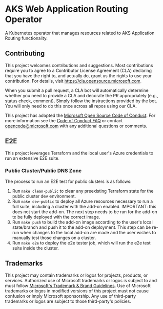 # AKS Web Application Routing Operator

A Kubernetes operator that manages resources related to AKS Application Routing functionality.

## Contributing

This project welcomes contributions and suggestions.  Most contributions require you to agree to a
Contributor License Agreement (CLA) declaring that you have the right to, and actually do, grant us
the rights to use your contribution. For details, visit https://cla.opensource.microsoft.com.

When you submit a pull request, a CLA bot will automatically determine whether you need to provide
a CLA and decorate the PR appropriately (e.g., status check, comment). Simply follow the instructions
provided by the bot. You will only need to do this once across all repos using our CLA.

This project has adopted the [Microsoft Open Source Code of Conduct](https://opensource.microsoft.com/codeofconduct/).
For more information see the [Code of Conduct FAQ](https://opensource.microsoft.com/codeofconduct/faq/) or
contact [opencode@microsoft.com](mailto:opencode@microsoft.com) with any additional questions or comments.

## E2E
This project leverages Terraform and the local user's Azure credentials to run an extensive E2E suite.

### Public Cluster/Public DNS Zone
The process to run an E2E test for public clusters is as follows: 
1. Run `make clean-public` to clear any preexisting Terraform state for the public cluster dev environment.
2. Run `make dev-public` to deploy all Azure resources necessary to run a full suite, including a cluster with the add-on enabled. IMPORTANT: this does not start the add-on. The next step needs to be run for the add-on to be fully deployed with the correct image.
3. Run `make push` to build the add-on image according to the user's local state/branch and push it to the add-on deployment. This step can be re-run when changes to the local add-on are made and the user wishes to manually test those changes on a cluster.
4. Run `make e2e` to deploy the e2e tester job, which will run the e2e test suite inside the cluster.

## Trademarks

This project may contain trademarks or logos for projects, products, or services. Authorized use of Microsoft 
trademarks or logos is subject to and must follow 
[Microsoft's Trademark & Brand Guidelines](https://www.microsoft.com/en-us/legal/intellectualproperty/trademarks/usage/general).
Use of Microsoft trademarks or logos in modified versions of this project must not cause confusion or imply Microsoft sponsorship.
Any use of third-party trademarks or logos are subject to those third-party's policies.

